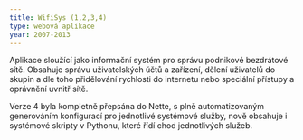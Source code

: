 ```yaml
---
title: WifiSys (1,2,3,4)
type: webová aplikace
year: 2007-2013
---
```



Aplikace sloužící jako informační systém pro správu podnikové bezdrátové sítě. Obsahuje správu uživatelských účtů a zařízení, dělení uživatelů do skupin a dle toho přidělování rychlosti do internetu nebo speciální přístupy a oprávnění uvnitř sítě.

Verze 4 byla kompletně přepsána do Nette, s plně automatizovaným generováním konfigurací pro jednotlivé systémové služby, nově obsahuje i systémové skripty v Pythonu, které řídí chod jednotlivých služeb.
